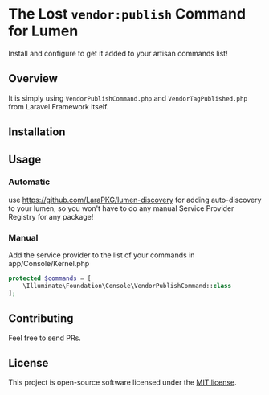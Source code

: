 # The Lost `vendor:publish` Command for Lumen

Install and configure to get it added to your artisan commands list!

## Overview

It is simply using `VendorPublishCommand.php` and `VendorTagPublished.php` from Laravel Framework itself.


## Installation

## Usage

### Automatic

use https://github.com/LaraPKG/lumen-discovery for adding auto-discovery to your lumen, so you won't have to do any manual Service Provider Registry for any package!

### Manual

Add the service provider to the list of your commands in app/Console/Kernel.php
```php
protected $commands = [
    \Illuminate\Foundation\Console\VendorPublishCommand::class
];
```

## Contributing

Feel free to send PRs.

## License

This project is open-source software licensed under the [MIT license](https://opensource.org/licenses/MIT).
